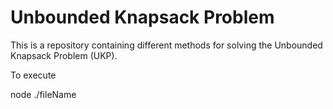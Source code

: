 # Unbounded Knapsack Problem
This is a repository containing different methods for solving the Unbounded Knapsack Problem (UKP).

To execute 

node ./fileName
